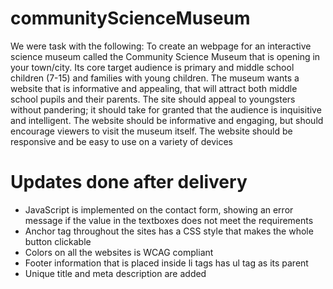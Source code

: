 # communityScienceMuseum
We were task with the following:
To create an webpage for an interactive science museum called the Community Science Museum that is opening in your town/city. Its core target audience is primary and middle school children (7-15) and families with young children. The museum wants a website that is informative and appealing, that will attract both middle school pupils and their parents. The site should appeal to youngsters without pandering; it should take for granted that the audience is inquisitive and intelligent. The website should be informative and engaging, but should encourage viewers to visit the museum itself. The website should be responsive and be easy to use on a variety of devices

# Updates done after delivery
- JavaScript is implemented on the contact form, showing an error message if the value in the textboxes does not meet the   requirements
- Anchor tag throughout the sites has a CSS style that makes the whole button clickable
- Colors on all the websites is WCAG compliant
- Footer information that is placed inside li tags has ul tag as its parent
- Unique title and meta description are added
